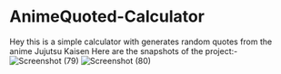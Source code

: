 # AnimeQuoted-Calculator
 Hey this is a simple calculator with generates random quotes from the anime Jujutsu Kaisen 
Here are the snapshots of the project:-
![Screenshot (79)](https://github.com/itsabhisingh01/AnimeQuoted-Calculator/assets/116423142/201c82d7-b9be-424a-b832-232e4372eb0e)     ![Screenshot (80)](https://github.com/itsabhisingh01/AnimeQuoted-Calculator/assets/116423142/89bf21c9-9201-4289-b797-2191da789ce8)


